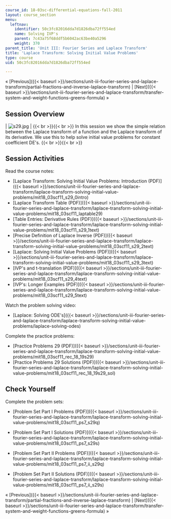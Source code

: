 ```yaml
---
course_id: 18-03sc-differential-equations-fall-2011
layout: course_section
menu:
  leftnav:
    identifier: 50c3fc82016dda7d1826dba72ff554ed
    name: Solving IVP's
    parent: 7c43a75f68ddf5b6042ac63be40a5296
    weight: 370
parent_title: 'Unit III: Fourier Series and Laplace Transform'
title: 'Laplace Transform: Solving Initial Value Problems'
type: course
uid: 50c3fc82016dda7d1826dba72ff554ed

---
```


« [Previous]({{< baseurl >}}/sections/unit-iii-fourier-series-and-laplace-transform/partial-fractions-and-inverse-laplace-transform) | [Next]({{< baseurl >}}/sections/unit-iii-fourier-series-and-laplace-transform/transfer-system-and-weight-functions-greens-formula) »

Session Overview
----------------

| ![s29.jpg](/coursemedia/18-03sc-differential-equations-fall-2011/589ae7db668df8bb08c3637a7a6ea2bb_s29.jpg) |  {{< br >}}{{< br >}} In this session we show the simple relation between the Laplace transform of a function and the Laplace transform of its derivative. We use this to help solve initial value problems for constant coefficient DE's. {{< br >}}{{< br >}}  

Session Activities
------------------

Read the course notes:

*   [Laplace Transform: Solving Initial Value Problems: Introduction (PDF)]({{< baseurl >}}/sections/unit-iii-fourier-series-and-laplace-transform/laplace-transform-solving-initial-value-problems/mit18_03scf11_s29_0intro)
*   [Laplace Transform Table (PDF)]({{< baseurl >}}/sections/unit-iii-fourier-series-and-laplace-transform/laplace-transform-solving-initial-value-problems/mit18_03scf11_laptable29)
*   [Table Entries: Derivative Rules (PDF)]({{< baseurl >}}/sections/unit-iii-fourier-series-and-laplace-transform/laplace-transform-solving-initial-value-problems/mit18_03scf11_s29_1text)
*   [Precise Definition of Laplace Inverse (PDF)]({{< baseurl >}}/sections/unit-iii-fourier-series-and-laplace-transform/laplace-transform-solving-initial-value-problems/mit18_03scf11_s29_2text)
*   [Laplace: Solving Initial Value Problems (PDF)]({{< baseurl >}}/sections/unit-iii-fourier-series-and-laplace-transform/laplace-transform-solving-initial-value-problems/mit18_03scf11_s29_3text)
*   [IVP's and t-translation (PDF)]({{< baseurl >}}/sections/unit-iii-fourier-series-and-laplace-transform/laplace-transform-solving-initial-value-problems/mit18_03scf11_s29_4text)
*   [IVP's: Longer Examples (PDF)]({{< baseurl >}}/sections/unit-iii-fourier-series-and-laplace-transform/laplace-transform-solving-initial-value-problems/mit18_03scf11_s29_5text)

Watch the problem solving video:

*   [Laplace: Solving ODE's]({{< baseurl >}}/sections/unit-iii-fourier-series-and-laplace-transform/laplace-transform-solving-initial-value-problems/laplace-solving-odes)

Complete the practice problems:

*   [Practice Problems 29 (PDF)]({{< baseurl >}}/sections/unit-iii-fourier-series-and-laplace-transform/laplace-transform-solving-initial-value-problems/mit18_03scf11_rec_18_19s29)
*   [Practice Problems 29 Solutions (PDF)]({{< baseurl >}}/sections/unit-iii-fourier-series-and-laplace-transform/laplace-transform-solving-initial-value-problems/mit18_03scf11_rec_18_19s29_sol)

Check Yourself
--------------

Complete the problem sets:

*   [Problem Set Part I Problems (PDF)]({{< baseurl >}}/sections/unit-iii-fourier-series-and-laplace-transform/laplace-transform-solving-initial-value-problems/mit18_03scf11_ps7_s29q)
*   [Problem Set Part I Solutions (PDF)]({{< baseurl >}}/sections/unit-iii-fourier-series-and-laplace-transform/laplace-transform-solving-initial-value-problems/mit18_03scf11_ps7_s29s)
  
*   [Problem Set Part II Problems (PDF)]({{< baseurl >}}/sections/unit-iii-fourier-series-and-laplace-transform/laplace-transform-solving-initial-value-problems/mit18_03scf11_ps7_ii_s29q)
*   [Problem Set Part II Solutions (PDF)]({{< baseurl >}}/sections/unit-iii-fourier-series-and-laplace-transform/laplace-transform-solving-initial-value-problems/mit18_03scf11_ps7_ii_s29s)

« [Previous]({{< baseurl >}}/sections/unit-iii-fourier-series-and-laplace-transform/partial-fractions-and-inverse-laplace-transform) | [Next]({{< baseurl >}}/sections/unit-iii-fourier-series-and-laplace-transform/transfer-system-and-weight-functions-greens-formula) »